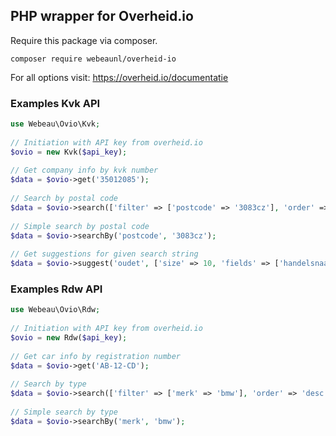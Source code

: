 ## PHP wrapper for Overheid.io

Require this package via composer.

	composer require webeaunl/overheid-io


For all options visit: https://overheid.io/documentatie

### Examples Kvk API

```php
use Webeau\Ovio\Kvk;
 
// Initiation with API key from overheid.io
$ovio = new Kvk($api_key);
 
// Get company info by kvk number
$data = $ovio->get('35012085');
 
// Search by postal code
$data = $ovio->search(['filter' => ['postcode' => '3083cz'], 'order' => 'desc']);
 
// Simple search by postal code
$data = $ovio->searchBy('postcode', '3083cz');
 
// Get suggestions for given search string
$data = $ovio->suggest('oudet', ['size' => 10, 'fields' => ['handelsnaam', 'straat', 'dossiernummer']])

```


### Examples Rdw API

```php
use Webeau\Ovio\Rdw;
 
// Initiation with API key from overheid.io
$ovio = new Rdw($api_key);
 
// Get car info by registration number
$data = $ovio->get('AB-12-CD');
 
// Search by type
$data = $ovio->search(['filter' => ['merk' => 'bmw'], 'order' => 'desc']);
 
// Simple search by type
$data = $ovio->searchBy('merk', 'bmw');

```

